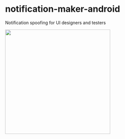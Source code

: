 # notification-maker-android
Notification spoofing for UI designers and testers

<img src="https://cloud.githubusercontent.com/assets/1548468/14870306/5d5e293e-0c8e-11e6-9daa-abd34ba42cf2.png" width=340>
